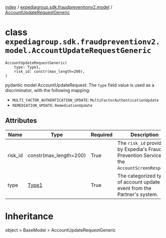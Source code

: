 [index](index.md) / [expediagroup.sdk.fraudpreventionv2.model](expediagroup.sdk.fraudpreventionv2.model.md) / [AccountUpdateRequestGeneric](AccountUpdateRequestGeneric.md)
# class `expediagroup.sdk.fraudpreventionv2.model.AccountUpdateRequestGeneric`
```
AccountUpdateRequestGeneric(
    type: Type1,
    risk_id: constr(max_length=200),
)
```

pydantic model AccountUpdateRequest: The `type` field value is used as a discriminator, with the following mapping:
* `MULTI_FACTOR_AUTHENTICATION_UPDATE`: `MultiFactorAuthenticationUpdate`
* `REMEDIATION_UPDATE`: `RemediationUpdate`



## Attributes
    
    
        
    
        
    

|   Name  |          Type          | Required |                                         Description                                          |
|---------|------------------------|----------|----------------------------------------------------------------------------------------------|
| risk_id | constr(max_length=200) |   True   | The `risk_id` provided by Expedia's Fraud Prevention Service in the `AccountScreenResponse`. |
|   type  |   [Type1](Type1.md)    |   True   |           The categorized type of account update event from the Partner's system.            |










# Inheritance
object > BaseModel > AccountUpdateRequestGeneric